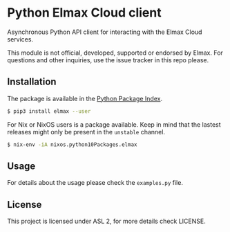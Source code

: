 # Python Elmax Cloud client

Asynchronous Python API client for interacting with the Elmax Cloud services.

This module is not official, developed, supported or endorsed by Elmax.
For questions and other inquiries, use the issue tracker in this repo please.

## Installation

The package is available in the [Python Package Index](https://pypi.python.org/).

```bash
$ pip3 install elmax --user
```

For Nix or NixOS users is a package available. Keep in mind that the lastest
releases might only be present in the `unstable` channel.

```bash
$ nix-env -iA nixos.python10Packages.elmax
```

## Usage

For details about the usage please check the `examples.py` file.

## License

This project is licensed under ASL 2, for more details check LICENSE.
